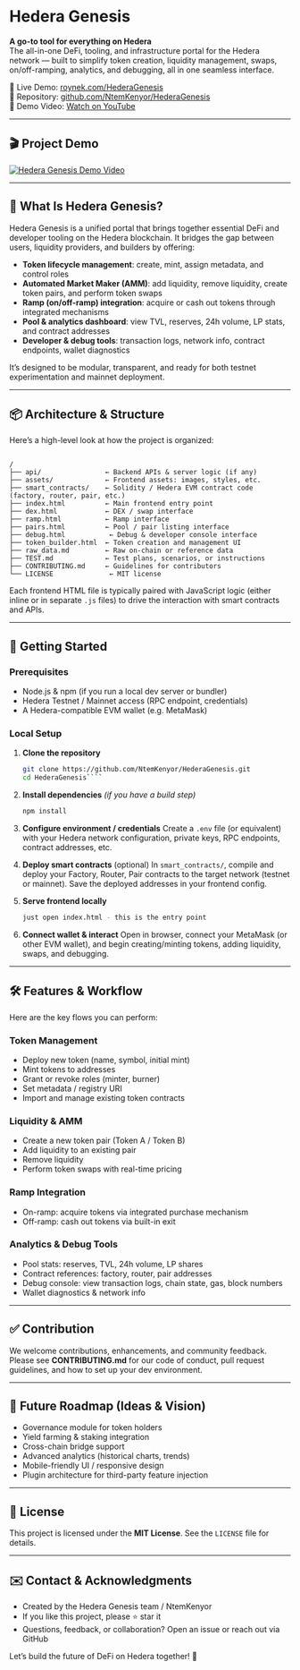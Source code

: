 # Hedera Genesis

**A go-to tool for everything on Hedera**  
The all-in-one DeFi, tooling, and infrastructure portal for the Hedera network — built to simplify token creation, liquidity management, swaps, on/off-ramping, analytics, and debugging, all in one seamless interface.

🔗 Live Demo: [roynek.com/HederaGenesis](https://roynek.com/HederaGenesis/)  
📂 Repository: [github.com/NtemKenyor/HederaGenesis](https://github.com/NtemKenyor/HederaGenesis)  
🎥 Demo Video: [Watch on YouTube](https://youtu.be/j05K5rpywSA)  

---

## 🎬 Project Demo

[![Hedera Genesis Demo Video](https://img.youtube.com/vi/j05K5rpywSA/maxresdefault.jpg)](https://youtu.be/j05K5rpywSA)

---

## 🚀 What Is Hedera Genesis?

Hedera Genesis is a unified portal that brings together essential DeFi and developer tooling on the Hedera blockchain. It bridges the gap between users, liquidity providers, and builders by offering:

- **Token lifecycle management**: create, mint, assign metadata, and control roles  
- **Automated Market Maker (AMM)**: add liquidity, remove liquidity, create token pairs, and perform token swaps  
- **Ramp (on/off-ramp) integration**: acquire or cash out tokens through integrated mechanisms  
- **Pool & analytics dashboard**: view TVL, reserves, 24h volume, LP stats, and contract addresses  
- **Developer & debug tools**: transaction logs, network info, contract endpoints, wallet diagnostics  

It’s designed to be modular, transparent, and ready for both testnet experimentation and mainnet deployment.

---

## 📦 Architecture & Structure

Here’s a high-level look at how the project is organized:

```

/
├── api/                ← Backend APIs & server logic (if any)
├── assets/             ← Frontend assets: images, styles, etc.
├── smart_contracts/    ← Solidity / Hedera EVM contract code (factory, router, pair, etc.)
├── index.html          ← Main frontend entry point
├── dex.html            ← DEX / swap interface
├── ramp.html           ← Ramp interface
├── pairs.html          ← Pool / pair listing interface
├── debug.html           ← Debug & developer console interface
├── token_builder.html  ← Token creation and management UI
├── raw_data.md         ← Raw on-chain or reference data
├── TEST.md             ← Test plans, scenarios, or instructions
├── CONTRIBUTING.md     ← Guidelines for contributors
└── LICENSE              ← MIT license

````

Each frontend HTML file is typically paired with JavaScript logic (either inline or in separate `.js` files) to drive the interaction with smart contracts and APIs.

---

## 📌 Getting Started

### Prerequisites

- Node.js & npm (if you run a local dev server or bundler)  
- Hedera Testnet / Mainnet access (RPC endpoint, credentials)  
- A Hedera-compatible EVM wallet (e.g. MetaMask)  

### Local Setup

1. **Clone the repository**  
   ```bash
   git clone https://github.com/NtemKenyor/HederaGenesis.git
   cd HederaGenesis````

2. **Install dependencies** *(if you have a build step)*

   ```bash
   npm install
   ```

3. **Configure environment / credentials**
   Create a `.env` file (or equivalent) with your Hedera network configuration, private keys, RPC endpoints, contract addresses, etc.

4. **Deploy smart contracts** (optional)
   In `smart_contracts/`, compile and deploy your Factory, Router, Pair contracts to the target network (testnet or mainnet). Save the deployed addresses in your frontend config.

5. **Serve frontend locally**

   ```bash
   just open index.html - this is the entry point
   ```

6. **Connect wallet & interact**
   Open in browser, connect your MetaMask (or other EVM wallet), and begin creating/minting tokens, adding liquidity, swaps, and debugging.

---

## 🛠 Features & Workflow

Here are the key flows you can perform:

### Token Management

* Deploy new token (name, symbol, initial mint)
* Mint tokens to addresses
* Grant or revoke roles (minter, burner)
* Set metadata / registry URI
* Import and manage existing token contracts

### Liquidity & AMM

* Create a new token pair (Token A / Token B)
* Add liquidity to an existing pair
* Remove liquidity
* Perform token swaps with real-time pricing

### Ramp Integration

* On-ramp: acquire tokens via integrated purchase mechanism
* Off-ramp: cash out tokens via built-in exit

### Analytics & Debug Tools

* Pool stats: reserves, TVL, 24h volume, LP shares
* Contract references: factory, router, pair addresses
* Debug console: view transaction logs, chain state, gas, block numbers
* Wallet diagnostics & network info

---

## ✅ Contribution

We welcome contributions, enhancements, and community feedback.
Please see **CONTRIBUTING.md** for our code of conduct, pull request guidelines, and how to set up your dev environment.

---

## 🎯 Future Roadmap (Ideas & Vision)

* Governance module for token holders
* Yield farming & staking integration
* Cross-chain bridge support
* Advanced analytics (historical charts, trends)
* Mobile-friendly UI / responsive design
* Plugin architecture for third-party feature injection

---

## 📄 License

This project is licensed under the **MIT License**. See the `LICENSE` file for details.

---

## ✉️ Contact & Acknowledgments

* Created by the Hedera Genesis team / NtemKenyor
* If you like this project, please ⭐ star it
* Questions, feedback, or collaboration? Open an issue or reach out via GitHub

Let’s build the future of DeFi on Hedera together! 🌱

